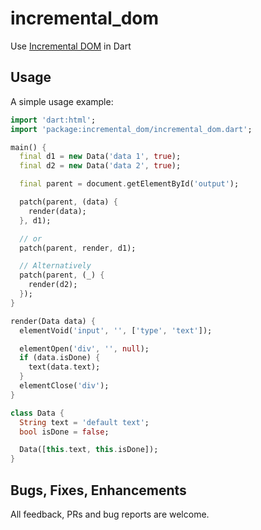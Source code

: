 # incremental_dom

Use [Incremental DOM](https://github.com/google/incremental-dom) in Dart

## Usage

A simple usage example:

```dart
import 'dart:html';
import 'package:incremental_dom/incremental_dom.dart';

main() {
  final d1 = new Data('data 1', true);
  final d2 = new Data('data 2', true);

  final parent = document.getElementById('output');

  patch(parent, (data) {
    render(data);
  }, d1);

  // or
  patch(parent, render, d1);

  // Alternatively
  patch(parent, (_) {
    render(d2);
  });
}

render(Data data) {
  elementVoid('input', '', ['type', 'text']);

  elementOpen('div', '', null);
  if (data.isDone) {
    text(data.text);
  }
  elementClose('div');
}

class Data {
  String text = 'default text';
  bool isDone = false;

  Data([this.text, this.isDone]);
}
```

## Bugs, Fixes, Enhancements

All feedback, PRs and bug reports are welcome.